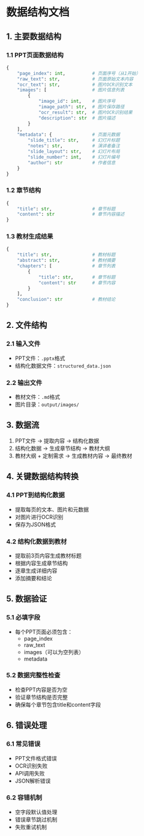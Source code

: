 # 数据结构文档

## 1. 主要数据结构

### 1.1 PPT页面数据结构
```python
{
    "page_index": int,          # 页面序号（从1开始）
    "raw_text": str,            # 页面原始文本内容
    "ocr_text": str,            # 图片OCR识别文本
    "images": [                 # 图片信息列表
        {
            "image_id": int,    # 图片序号
            "image_path": str,  # 图片保存路径
            "ocr_result": str,  # 图片OCR识别结果
            "description": str  # 图片描述
        }
    ],
    "metadata": {               # 页面元数据
        "slide_title": str,     # 幻灯片标题
        "notes": str,           # 演讲者备注
        "slide_layout": str,    # 幻灯片布局
        "slide_number": int,    # 幻灯片编号
        "author": str           # 作者信息
    }
}
```

### 1.2 章节结构
```python
{
    "title": str,               # 章节标题
    "content": str              # 章节内容描述
}
```

### 1.3 教材生成结果
```python
{
    "title": str,               # 教材标题
    "abstract": str,            # 教材摘要
    "chapters": [               # 章节列表
        {
            "title": str,       # 章节标题
            "content": str      # 章节内容
        }
    ],
    "conclusion": str           # 教材结论
}
```

## 2. 文件结构

### 2.1 输入文件
- PPT文件：`.pptx`格式
- 结构化数据文件：`structured_data.json`

### 2.2 输出文件
- 教材文件：`.md`格式
- 图片目录：`output/images/`

## 3. 数据流

1. PPT文件 → 提取内容 → 结构化数据
2. 结构化数据 → 生成章节结构 → 教材大纲
3. 教材大纲 + 定制需求 → 生成教材内容 → 最终教材

## 4. 关键数据结构转换

### 4.1 PPT到结构化数据
- 提取每页的文本、图片和元数据
- 对图片进行OCR识别
- 保存为JSON格式

### 4.2 结构化数据到教材
- 提取前3页内容生成教材标题
- 根据内容生成章节结构
- 逐章生成详细内容
- 添加摘要和结论

## 5. 数据验证

### 5.1 必填字段
- 每个PPT页面必须包含：
  - page_index
  - raw_text
  - images（可以为空列表）
  - metadata

### 5.2 数据完整性检查
- 检查PPT内容是否为空
- 验证章节结构是否完整
- 确保每个章节包含title和content字段

## 6. 错误处理

### 6.1 常见错误
- PPT文件格式错误
- OCR识别失败
- API调用失败
- JSON解析错误

### 6.2 容错机制
- 空字段默认值处理
- 错误章节跳过机制
- 失败重试机制